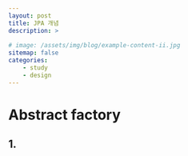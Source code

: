 ```yaml
---
layout: post
title: JPA 개념 
description: >
  
# image: /assets/img/blog/example-content-ii.jpg
sitemap: false
categories: 
    - study
    - design
---
```



# Abstract factory

## 1. 